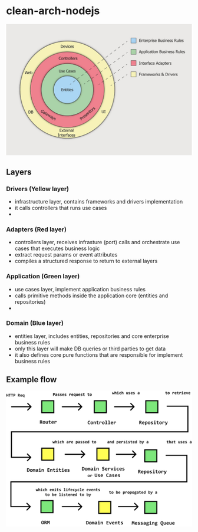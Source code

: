 # clean-arch-nodejs

![Clean Arch](./clean-arch.jpeg)


## Layers

### Drivers (Yellow layer)

- infrastructure layer, contains frameworks and drivers implementation
- it calls controllers that runs use cases
- 


### Adapters (Red layer)

- controllers layer, receives infrasture (port) calls and orchestrate use cases that executes business logic
- extract request params or event attributes
- compiles a structured response to return to external layers

### Application (Green layer)

- use cases layer, implement application business rules
- calls primitive methods inside the application core (entities and repositories)
- 

### Domain (Blue layer)

- entities layer, includes entities, repositories and core enterprise business rules
- only this layer will make DB queries or third parties to get data
- it also defines core pure functions that are responsible for implement business rules

## Example flow

![Orchestration](./orchestration.svg)
